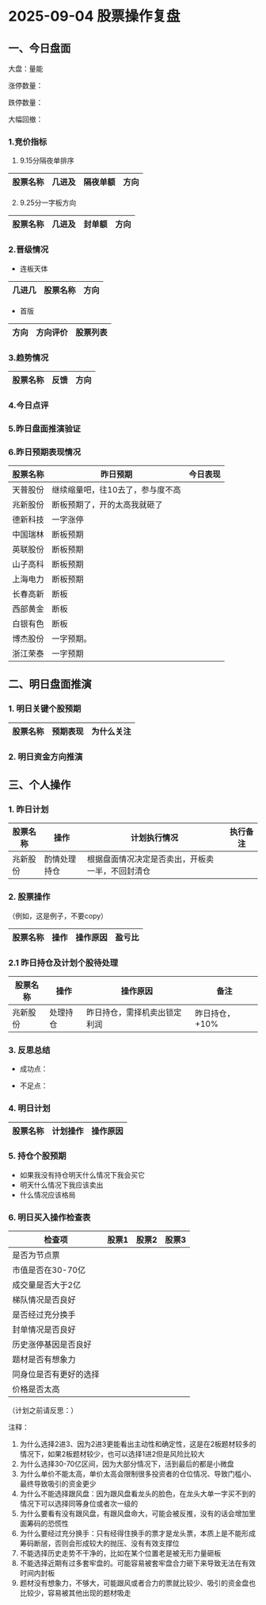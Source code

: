 # 2025-09-04 股票操作复盘

## 一、今日盘面

大盘：量能

涨停数量：

跌停数量：

大幅回撤：

### 1.竞价指标

1. 9.15分隔夜单排序

|股票名称| 几进及| 隔夜单额| 方向|
|-------|-------|--------|-----|


2. 9.25分一字板方向

|股票名称| 几进及| 封单额| 方向|
|-------|-------|--------|-----|

### 2.晋级情况

- 连板天体

| 几进几 | 股票名称 | 方向|
|--------|---------|-----|


- 首版

| 方向    | 方向评价 |                            股票列表                  |
|--------|---------|-----------------------------------------------------|

### 3.趋势情况

|股票名称| 反馈 | 方向|
|-------|------|-----|

### 4.今日点评

### 5.昨日盘面推演验证

### 6.昨日预期表现情况

| 股票名称 | 昨日预期 | 今日表现|
|--------|---------|----------|
| 天普股份 | 继续缩量吧，往10去了，参与度不高 |  |
| 兆新股份 | 断板预期了，开的太高我就砸了 |  |
| 德新科技 | 一字涨停 |  |
| 中国瑞林 | 断板预期 |  |
| 英联股份 | 断板预期 |  |
| 山子高科 | 断板预期 |  |
| 上海电力 | 断板预期 |  |
| 长春高新 | 断板 |  |
| 西部黄金 | 断板 |  |
| 白银有色 | 断板 |  |
| 博杰股份 | 一字预期。 |  |
| 浙江荣泰 | 一字预期 |  |

## 二、明日盘面推演

### 1. 明日关键个股预期

| 股票名称 | 预期表现 | 为什么关注|
|--------|---------|-----|

### 2. 明日资金方向推演


## 三、个人操作

### 1. 昨日计划

|股票名称 | 操作    | 计划执行情况 | 执行备注|
|--------|---------|-----------|---------|
| 兆新股份 | 酌情处理持仓 | 根据盘面情况决定是否卖出，开板卖一半，不回封清仓 |  |

### 2. 股票操作

（例如，这是例子，不要copy）

| 股票名称 | 操作 | 操作原因 | 盈亏比 |
|---------|------|----------|--------|

### 2.1 昨日持仓及计划个股待处理

| 股票名称 | 操作 | 操作原因 | 备注 |
|---------|------|----------|------|
| 兆新股份 | 处理持仓 | 昨日持仓，需择机卖出锁定利润 | 昨日持仓，+10% |

### 3. 反思总结

- 成功点：

- 不足点：

### 4. 明日计划

| 股票名称 | 计划操作 | 操作原因 |
|---------|------|----------|

### 5. 持仓个股预期
- 如果我没有持仓明天什么情况下我会买它
- 明天什么情况下我应该卖出
- 什么情况应该格局

### 6. 明日买入操作检查表

| 检查项 | 股票1 | 股票2 | 股票3 |
|--------|-------|-------|-------|
| 是否为节点票 |       |       |       |
| 市值是否在30-70亿 |       |       |       |
| 成交量是否大于2亿 |       |       |       |
| 梯队情况是否良好 |       |       |       |
| 是否经过充分换手 |       |       |       |
| 封单情况是否良好 |       |       |       |
| 历史涨停基因是否良好 |       |       |       |
| 题材是否有想象力 |       |       |       |
| 同身位是否有更好的选择 |       |       |       |
| 价格是否太高 |       |       |       |


（计划之前请反思：）


注释：
1. 为什么选择2进3、因为2进3更能看出主动性和确定性，这是在2板题材较多的情况下，如果2板题材较少，也可以选择1进2但是风险比较大
2. 为什么选择30-70亿区间，因为大部分情况下，活到最后的都是小微盘
3. 为什么单价不能太高，单价太高会限制很多投资者的仓位情况、导致门槛小、最终导致吸引的资金更少
4. 为什么不能选择跟风盘：因为跟风盘看龙头的脸色，在龙头大单一字买不到的情况下可以选择同等身位或者次一级的
5. 为什么要看有没有跟风盘，有跟风盘命大，可能会被反推，没有的话会增加里面筹码的恐慌性
6. 为什么要经过充分换手：只有经得住换手的票才是龙头票，本质上是不能形成筹码断层，否则会形成较大的抛压、没有有效支撑位
7. 不能选择历史走势不干净的，比如在某个位置老是被无形力量砸板
8. 不能选择近期有过多套牢盘的。可能容易被套牢盘合力砸下来导致无法在有效时间内封板
9. 题材没有想象力，不够大，可能跟风或者合力的票就比较少、吸引的资金盘也比较少，容易被其他出现的题材吸走
